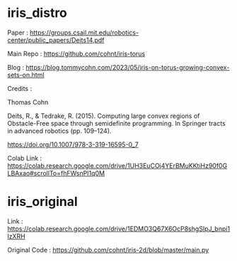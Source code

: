 # iris_distro

Paper : https://groups.csail.mit.edu/robotics-center/public_papers/Deits14.pdf

Main Repo : https://github.com/cohnt/iris-torus

Blog : https://blog.tommycohn.com/2023/05/iris-on-torus-growing-convex-sets-on.html

Credits : 

Thomas Cohn

Deits, R., & Tedrake, R. (2015). Computing large convex regions of Obstacle-Free space through semidefinite programming. In Springer tracts in advanced robotics (pp. 109–124). 

https://doi.org/10.1007/978-3-319-16595-0_7

Colab Link : https://colab.research.google.com/drive/1UH3EuCOj4YErBMuKKtiHz90f0GLBAxao#scrollTo=fhFWsnPI1q0M

# iris_original

Link : https://colab.research.google.com/drive/1EDMO3Q67X6OcP8shgSIpJ_bnpi1lzXRH

Original Code : https://github.com/cohnt/iris-2d/blob/master/main.py
